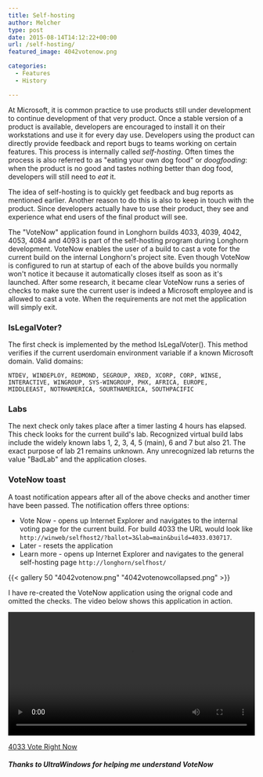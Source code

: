 ```yaml
---
title: Self-hosting
author: Melcher
type: post
date: 2015-08-14T14:12:22+00:00
url: /self-hosting/
featured_image: 4042votenow.png

categories:
  - Features
  - History

---
```

At Microsoft, it is common practice to use products still under development to continue development of that very product. Once a stable version of a product is available, developers are encouraged to install it on their workstations and use it for every day use. Developers using the product can directly provide feedback and report bugs to teams working on certain features.  This process is internally called _self-hosting_. Often times the process is also referred to as "eating your own dog food" or _doogfooding_: when the product is no good and tastes nothing better than dog food, developers will still need to _eat_ it.

The idea of self-hosting is to quickly get feedback and bug reports as mentioned earlier. Another reason to do this is also to keep in touch with the product. Since developers actually have to use their product, they see and experience what end users of the final product will see.

The "VoteNow" application found in Longhorn builds 4033, 4039, 4042, 4053, 4084 and 4093 is part of the self-hosting program during Longhorn development. VoteNow enables the user of a build to cast a vote for the current build on the internal Longhorn's project site. Even though VoteNow is configured to run at startup of each of the above builds you normally won't notice it because it automatically closes itself as soon as it's launched. After some research, it became clear VoteNow runs a series of checks to make sure the current user is indeed a Microsoft employee and is allowed to cast a vote. When the requirements are not met the application will simply exit.

### IsLegalVoter?

The first check is implemented by the method IsLegalVoter(). This method verifies if the current userdomain environment variable if a known Microsoft domain. Valid domains:

```
NTDEV, WINDEPLOY, REDMOND, SEGROUP, XRED, XCORP, CORP, WINSE, 
INTERACTIVE, WINGROUP, SYS-WINGROUP, PHX, AFRICA, EUROPE,
MIDDLEEAST, NOTRHAMERICA, SOURTHAMERICA, SOUTHPACIFIC
```

### Labs

The next check only takes place after a timer lasting 4 hours has elapsed. This check looks for the current build's lab. Recognized virtual build labs include the widely known labs 1, 2, 3, 4, 5 (main), 6 and 7 but also 21. The exact purpose of lab 21 remains unknown. Any unrecognized lab returns the value "BadLab" and the application closes.

### VoteNow toast

A toast notification appears after all of the above checks and another timer have been passed. The notification offers three options:

* Vote Now - opens up Internet Explorer and navigates to the internal voting page for the current build. For build 4033 the URL would look like `http://winweb/selfhost2/?ballot=3&lab=main&build=4033.030717`.
* Later - resets the application
* Learn more - opens up Internet Explorer and navigates to the general self-hosting page `http://longhorn/selfhost/`

{{< gallery 50 "4042votenow.png" "4042votenowcollapsed.png" >}}

I have re-created the VoteNow application using the orignal code and omitted the checks. The video below shows this application in action.

<video width="100%" preload="metadata" controls="controls">
  <source type="video/mp4" src="4033-self-host-toast.mp4" />
  <a href="4033-self-host-toast.mp4">Download video</a>
</video>

[4033 Vote Right Now](/download/4033-vote-right-now.zip)

##### Thanks to UltraWindows for helping me understand VoteNow